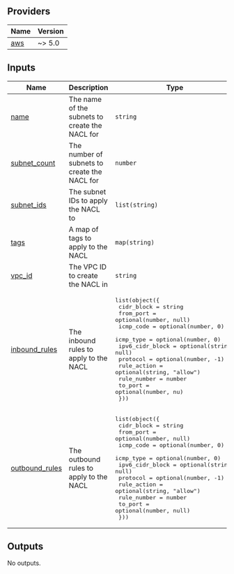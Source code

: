 <!-- BEGIN_TF_DOCS -->
## Providers

| Name | Version |
|------|---------|
| <a name="provider_aws"></a> [aws](#provider\_aws) | ~> 5.0 |

## Inputs

| Name | Description | Type | Default | Required |
|------|-------------|------|---------|:--------:|
| <a name="input_name"></a> [name](#input\_name) | The name of the subnets to create the NACL for | `string` | n/a | yes |
| <a name="input_subnet_count"></a> [subnet\_count](#input\_subnet\_count) | The number of subnets to create the NACL for | `number` | n/a | yes |
| <a name="input_subnet_ids"></a> [subnet\_ids](#input\_subnet\_ids) | The subnet IDs to apply the NACL to | `list(string)` | n/a | yes |
| <a name="input_tags"></a> [tags](#input\_tags) | A map of tags to apply to the NACL | `map(string)` | n/a | yes |
| <a name="input_vpc_id"></a> [vpc\_id](#input\_vpc\_id) | The VPC ID to create the NACL in | `string` | n/a | yes |
| <a name="input_inbound_rules"></a> [inbound\_rules](#input\_inbound\_rules) | The inbound rules to apply to the NACL | <pre>list(object({<br/>    cidr_block      = string<br/>    from_port       = optional(number, null)<br/>    icmp_code       = optional(number, 0)<br/>    icmp_type       = optional(number, 0)<br/>    ipv6_cidr_block = optional(string, null)<br/>    protocol        = optional(number, -1)<br/>    rule_action     = optional(string, "allow")<br/>    rule_number     = number<br/>    to_port         = optional(number, nu)<br/>  }))</pre> | `[]` | no |
| <a name="input_outbound_rules"></a> [outbound\_rules](#input\_outbound\_rules) | The outbound rules to apply to the NACL | <pre>list(object({<br/>    cidr_block      = string<br/>    from_port       = optional(number, null)<br/>    icmp_code       = optional(number, 0)<br/>    icmp_type       = optional(number, 0)<br/>    ipv6_cidr_block = optional(string, null)<br/>    protocol        = optional(number, -1)<br/>    rule_action     = optional(string, "allow")<br/>    rule_number     = number<br/>    to_port         = optional(number, null)<br/>  }))</pre> | `[]` | no |

## Outputs

No outputs.
<!-- END_TF_DOCS -->
